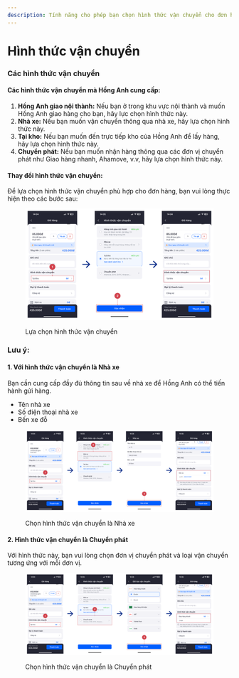 ```yaml
---
description: Tính năng cho phép bạn chọn hình thức vận chuyển cho đơn hàng
---
```


# Hình thức vận chuyển

### Các hình thức vận chuyển&#x20;

#### Các hình thức vận chuyển mà Hồng Anh cung cấp:

1. **Hồng Anh giao nội thành:** Nếu bạn ở trong khu vực nội thành và muốn Hồng Anh giao hàng cho bạn, hãy lực chọn hình thức này.
2. **Nhà xe:** Nếu bạn muốn vận chuyển thông qua nhà xe, hãy lựa chọn hình thức này.
3. **Tại kho:** Nếu bạn muốn đến trực tiếp kho của Hồng Anh để lấy hàng, hãy lựa chọn hình thức này.
4. **Chuyển phát:** Nếu bạn muốn nhận hàng thông qua các đơn vị chuyển phát như Giao hàng nhanh, Ahamove, v.v, hãy lựa chọn hình thức này.

#### Thay đổi hình thức vận chuyển:

Để lựa chọn hình thức vận chuyển phù hợp cho đơn hàng, bạn vui lòng thực hiện theo các bước sau:

<figure><img src="../.gitbook/assets/image (1).png" alt=""><figcaption><p>Lựa chọn hình thức vận chuyển</p></figcaption></figure>

### Lưu ý:

#### 1. Với hình thức vận chuyển là Nhà xe

Bạn cần cung cấp đầy đủ thông tin sau về nhà xe để Hồng Anh có thể tiến hành gửi hàng.

* Tên nhà xe
* Số điện thoại nhà xe
* Bến xe đỗ

<figure><img src="../.gitbook/assets/image (2).png" alt=""><figcaption><p>Chọn hình thức vận chuyển là Nhà xe</p></figcaption></figure>

#### 2. Hình thức vận chuyển là Chuyển phát

Với hình thức này, bạn vui lòng chọn đơn vị chuyển phát và loại vận chuyển tương ứng với mỗi đơn vị.

<figure><img src="../.gitbook/assets/image (3).png" alt=""><figcaption><p>Chọn hình thức vận chuyển là Chuyển phát</p></figcaption></figure>

